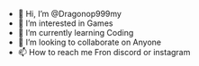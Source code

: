 - 👋 Hi, I’m @Dragonop999my 
- 👀 I’m interested in Games 
- 🌱 I’m currently learning Coding 
- 💞️ I’m looking to collaborate on Anyone 
- 📫 How to reach me Fron discord or instagram
<!---
Dragonop999/Dragonop999 is a ✨ special ✨ repository because its `README.md` (this file) appears on your GitHub profile.
You can click the Preview link to take a look at your changes.
--->
